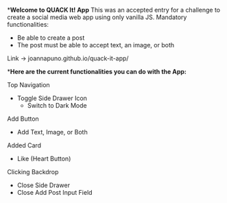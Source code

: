***Welcome to QUACK It! App**
This was an accepted entry for a challenge to create a social media web app using only vanilla JS. Mandatory functionalities:
- Be able to create a post
- The post must be able to accept text, an image, or both

Link -> joannapuno.github.io/quack-it-app/

***Here are the current functionalities you can do with the App:**

Top Navigation
- Toggle Side Drawer Icon
    - Switch to Dark Mode

Add Button
- Add Text, Image, or Both

Added Card
- Like (Heart Button)

Clicking Backdrop
- Close Side Drawer
- Close Add Post Input Field
